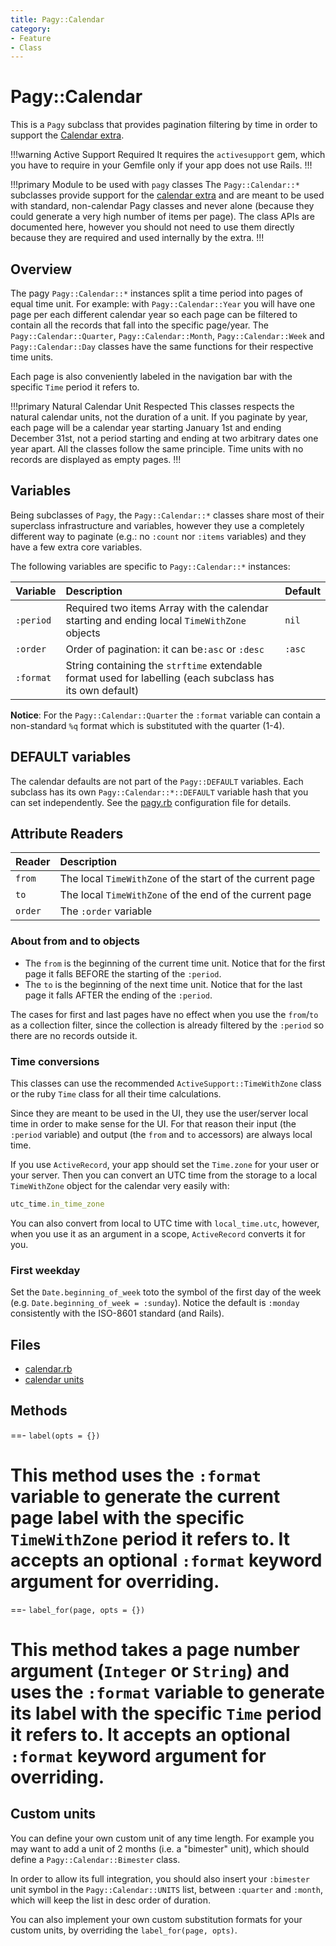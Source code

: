 ```yaml
---
title: Pagy::Calendar
category: 
- Feature
- Class
---
```


# Pagy::Calendar

This is a `Pagy` subclass that provides pagination filtering by time in order to support the [Calendar extra](/docs/extras/calendar.md).

!!!warning Active Support Required
It requires the `activesupport` gem, which you have to require in your Gemfile only if your app does not use Rails. 
!!!

!!!primary Module to be used with `pagy` classes
The `Pagy::Calendar::*` subclasses provide support for the [calendar extra](/docs/extras/calendar.md) and are meant to be used with standard, non-calendar Pagy classes and never alone (because they could generate a very high number of items per page). The class APIs are documented here, however you should not need to use them directly because they are required and used internally by the extra.
!!!

## Overview

The pagy `Pagy::Calendar::*` instances split a time period into pages of equal time unit. For example: with `Pagy::Calendar::Year` you will have one page per each different calendar year so each page can be filtered to contain all the records that fall into the specific page/year. The `Pagy::Calendar::Quarter`, `Pagy::Calendar::Month`, `Pagy::Calendar::Week` and `Pagy::Calendar::Day` classes have the same functions for their respective time units. 

Each page is also conveniently labeled in the navigation bar with the specific `Time` period it refers to.

!!!primary Natural Calendar Unit Respected
This classes respects the natural calendar units, not the duration of a unit. If you paginate by year, each page will be a calendar year starting January 1st and ending December 31st, not a period starting and ending at two arbitrary dates one year apart. All the classes follow the same principle. Time units with no records are displayed as empty pages.
!!!

## Variables

Being subclasses of `Pagy`, the `Pagy::Calendar::*` classes share most of their superclass infrastructure and variables, however they use a completely different way to paginate (e.g.: no `:count` nor `:items` variables) and they have a few extra core variables.

The following variables are specific to `Pagy::Calendar::*` instances: 

| Variable      | Description                                                                                               | Default |
|:--------------|:----------------------------------------------------------------------------------------------------------|:--------|
| `:period`     | Required two items Array with the calendar starting and ending local `TimeWithZone` objects               | `nil`   |
| `:order`      | Order of pagination: it can be`:asc` or `:desc`                                                           | `:asc`  |
| `:format`     | String containing the `strftime` extendable format used for labelling (each subclass has its own default) |         |

**Notice**: For the `Pagy::Calendar::Quarter` the `:format` variable can contain a non-standard `%q` format which is substituted with the quarter (1-4).

## DEFAULT variables

The calendar defaults are not part of the `Pagy::DEFAULT` variables. Each subclass has its own `Pagy::Calendar::*::DEFAULT` variable hash that you can set independently. See the [pagy.rb](https://github.com/ddnexus/pagy/blob/master/lib/config/pagy.rb) configuration file for details. 

## Attribute Readers

| Reader  | Description                                               |
|:--------|:----------------------------------------------------------|
| `from`  | The local `TimeWithZone` of the start of the current page |
| `to`    | The local `TimeWithZone` of the end of the current page   |
| `order` | The `:order` variable                                     |

### About from and to objects

- The `from` is the beginning of the current time unit. Notice that for the first page it falls BEFORE the starting of the `:period`.
- The `to` is the beginning of the next time unit. Notice that for the last page it falls AFTER the ending of the `:period`. 

The cases for first and last pages have no effect when you use the `from`/`to` as a collection filter, since the collection is already filtered by the `:period` so there are no records outside it.

### Time conversions

This classes can use the recommended `ActiveSupport::TimeWithZone` class or the ruby `Time` class for all their time calculations. 

Since they are meant to be used in the UI, they use the user/server local time in order to make sense for the UI. For that reason their input (the `:period` variable) and output (the `from` and `to` accessors) are always local time.

If you use `ActiveRecord`, your app should set the `Time.zone` for your user or your server. Then you can convert an UTC time from the storage to a local `TimeWithZone` object for the calendar very easily with:

```ruby
utc_time.in_time_zone
```

You can also convert from local to UTC time with `local_time.utc`, however, when you use it as an argument in a scope, `ActiveRecord` converts it for you.

### First weekday

Set the `Date.beginning_of_week` toto the symbol of the first day of the week (e.g. `Date.beginning_of_week = :sunday`). Notice the default is `:monday` consistently with the ISO-8601 standard (and Rails).

## Files

- [calendar.rb](https://github.com/ddnexus/pagy/blob/master/lib/pagy/calendar.rb)
- [calendar units](https://github.com/ddnexus/pagy/blob/master/lib/pagy/calendar)

## Methods

==- `label(opts = {})`

This method uses the `:format` variable to generate the current page label with the specific `TimeWithZone` period it refers to. It accepts an optional `:format` keyword argument for overriding.
===

==- `label_for(page, opts = {})`

This method takes a page number argument (`Integer` or `String`) and uses the `:format` variable to generate its label with the specific `Time` period it refers to. It accepts an optional `:format` keyword argument for overriding.
===

## Custom units

You can define your own custom unit of any time length. For example you may want to add a unit of 2 months (i.e. a "bimester" unit), which should define a `Pagy::Calendar::Bimester` class. 

In order to allow its full integration, you should also insert your `:bimester` unit symbol in the `Pagy::Calendar::UNITS` list, between `:quarter` and `:month`, which will keep the list in desc order of duration. 

You can also implement your own custom substitution formats for your custom units, by overriding the `label_for(page, opts)`.
